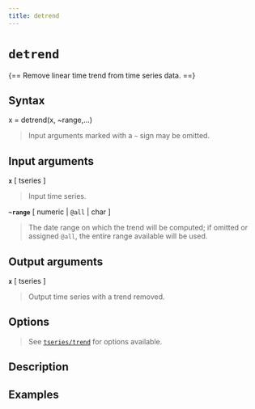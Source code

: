 ```yaml
---
title: detrend
---
```


# `detrend`

{== Remove linear time trend from time series data. ==}


## Syntax 

x = detrend(x, ~range,...)
>
> Input arguments marked with a `~` sign may be omitted.
>


## Input arguments 

__`x`__ [ tseries ]
>
> Input time series.
>

__`~range`__ [ numeric | `@all` | char ]
>
> The date range on which the
> trend will be computed; if omitted or assigned `@all`, the entire range
> available will be used.
>

## Output arguments 

__`x`__ [ tseries ]
>
> Output time series with a trend removed.
>  


## Options 

>
> See [`tseries/trend`](tseries/trend) for options available.
> 


## Description 



## Examples

```matlab
```

